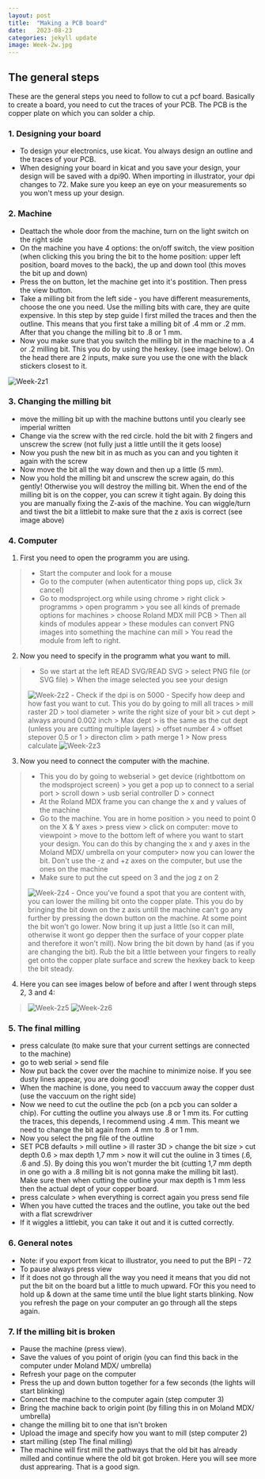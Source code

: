 ```yaml
---
layout: post
title:  "Making a PCB board"
date:   2023-08-23
categories: jekyll update
image: Week-2w.jpg
---
```


## The general steps
These are the general steps you need to follow to cut a pcf board. Basically to create a board, you need to cut the traces of your PCB. The PCB is the copper plate on which you can solder a chip.

### 1. Designing your board
- To design your electronics, use kicat. You always design an outline and the traces of your PCB. 
- When designing your board in kicat and you save your design, your design will be saved with a dpi90. When importing in illustrator, your dpi changes to 72. Make sure you keep an eye on your measurements so you won't mess up your design. 

### 2. Machine
- Deattach the whole door from the machine, turn on the light switch on the right side 
- On the machine you have 4 options: the on/off switch, the view position (when clicking this you bring the bit to the home position: upper left position, board moves to the back), the up and down tool (this moves the bit up and down)
- Press the on button, let the machine get into it's postition. Then press the view button. 
- Take a milling bit from the left side - you have different measurements, choose the one you need. Use the milling bits with care, they are quite expensive. In this step by step guide I first milled the traces and then the outline. This means that you first take a milling bit of .4 mm or .2 mm. After that you change the milling bit to .8 or 1 mm.
- Now you make sure that you switch the milling bit in the machine to a .4 or .2 milling bit. This you do by using the hexkey. (see image below). On the head there are 2 inputs, make sure you use the one with the black stickers closest to it. 
<img src="./assets/img/Week-2z1.jpg" alt="Week-2z1"> 

### 3. Changing the milling bit
- move the milling bit up with the machine buttons until you clearly see imperial written
- Change via the screw with the red circle. hold the bit with 2 fingers and unscrew the screw (not fully just a little untill the it gets loose)
- Now you push the new bit in as much as you can and you tighten it again with the screw
- Now move the bit all the way down and then up a little (5 mm). 
- Now you hold the milling bit and unscrew the screw again, do this gently! Otherwise you will destroy the milling bit. When the end of the milling bit is on the copper, you can screw it tight again. By doing this you are manually fixing the Z-axis of the machine. You can wiggle/turn and tiwst the bit a littlebit to make sure that the z axis is correct (see image above)

### 4. Computer
1. First you need to open the programm you are using.
> - Start the computer and look for a mouse
> - Go to the computer (when autenticator thing pops up, click 3x cancel)
> - Go to modsproject.org while using chrome > right click > programms > open programm > you see all kinds of premade options for machines > choose Roland MDX mill PCB > Then all kinds of modules appear > these modules can convert PNG images into something the machine can mill > You read the module from left to right. 

2. Now you need to specify in the programm what you want to mill. 
> - So we start at the left READ SVG/READ SVG > select PNG file (or SVG file) > When the image selected you see your design
> <img src="./assets/img/Week-2z2.jpg" alt="Week-2z2"> 
> - Check if the dpi is on 5000 
> - Specify how deep and how fast you want to cut. This you do by going to mill all traces > mill raster 2D > tool diameter > write the right size of your bit > cut dept > always around 0.002 inch > Max dept > is the same as the cut dept (unless you are cutting multiple layers) > offset number 4 > offset stepover 0.5 or 1 > directon clim > path merge 1 > Now press calculate 
> <img src="./assets/img/Week-2z3.jpg" alt="Week-2z3"> 

3. Now you need to connect the computer with the machine. 
> - This you do by going to webserial > get device (rightbottom on the modsproject screen) > you get a pop up to connect to a serial port > scroll down > usb serial controller D > connect 
> - At the Roland MDX frame you can change the x and y values of the machine
> - Go to the machine. You are in home position > you need to point 0 on the X & Y axes > press view > click on computer: move to viewpoint > move to the bottom left of where you want to start your design. You can do this by changing the x and y axes in the Moland MDX/ umbrella on your computer> now you can lower the bit. Don't use the -z and +z axes on the computer, but use the ones on the machine 
> - Make sure to put the cut speed on 3 and the jog z on 2
> <img src="./assets/img/Week-2z4.jpg" alt="Week-2z4"> 
> - Once you've found a spot that you are content with, you can lower the milling bit onto the copper plate. This you do by bringing the bit down on the z axis untill the machine can't go any further by pressing the down button on the machine. At some point the bit won't go lower. Now bring it up just a little (so it can mill, otherwise it wont go depper then the surface of your copper plate and therefore it won't mill). Now bring the bit down by hand (as if you are changing the bit). Rub the bit a little between your fingers to really get onto the copper plate surface and screw the hexkey back to keep the bit steady. 

4. Here you can see images below of before and after I went through steps 2, 3 and 4:
> <img src="./assets/img/Week-2z5.png" alt="Week-2z5"> 
> <img src="./assets/img/Week-2z6.png" alt="Week-2z6"> 

### 5. The final milling
- press calculate (to make sure that your current settings are connected to the machine)
- go to web serial > send file
- Now put back the cover over the machine to minimize noise. If you see dusty lines appear, you are doing good!
- When the machine is done, you need to vaccuum away the copper dust (use the vaccuum on the right side) 
- Now we need to cut the outline the pcb (on a pcb you can solder a chip). For cutting the outline you always use .8 or 1 mm its. For cutting the traces, this depends, I recommend using .4 mm. This meant we need to change the bit again from .4 mm to .8 or 1 mm. 
- Now you select the png file of the outline
- SET PCB defaults > mill outline > ill raster 3D > change the bit size > cut depth 0.6 > max depth 1,7 mm > now it will cut the ouline in 3 times (.6, .6 and .5). By doing this you won't murder the bit (cutting 1,7 mm depth in one go with a .8 milling bit is not gonna make the milling bit last). Make sure then when cutting the outline your max depth is 1 mm less then the actual dept of your copper board. 
- press calculate > when everything is correct again you press send file
- When you have cutted the traces and the outline, you take out the bed with a flat screwdriver
- If it wiggles a littlebit, you can take it out and it is cutted correctly. 

### 6. General notes
- Note: if you export from kicat to illustrator, you need to put the BPI - 72
- To pause always press view
- If it does not go through all the way you need it means that you did not put the bit on the board but a little to much upward. FOr this you need to hold up & down at the same time until the blue light starts blinking. Now you refresh the page on your computer an go through all the steps again. 

### 7. If the milling bit is broken
- Pause the machine (press view). 
- Save the values of you point of origin (you can find this back in the computer under Moland MDX/ umbrella)
- Refresh your page on the computer
- Press the up and down button together for a few seconds (the lights will start blinking)
- Connect the machine to the computer again (step computer 3)
- Bring the machine back to origin point (by filling this in on Moland MDX/ umbrella)
- change the milling bit to one that isn't broken
- Upload the image and specify how you want to mill (step computer 2)
- start milling (step The final milling)
- The machine will first mill the pathways that the old bit has already milled and continue where the old bit got broken. Here you will see more dust apprearing. That is a good sign. 
